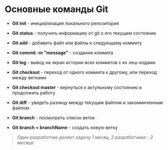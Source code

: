 # Основные команды Git

* **Git init** - инициализация локального репозитория

* **Git status** - получить информацию от git о его текущем состоянии

* **Git add** - добавить файл или файлы к следующему коммиту

* **Git commit -m "message"** - создание коммита

* **Git log** - вывод на экран истории всех коммитов с их хеш-кодами

* **Git checkout** - переход от одного коммита к другому, или переход между ветками

* **Git checkout master** - вернуться к актульному состоянию и продолжить работу

* **Git diff** - увидеть разницу между текущим файлом и закоммиченным файлом

* **Git branch** - посмотреть список веток
* **Git branch + branchName** - создать новую ветку

>*Один разработчик делает задачу 1 месяц, 2 разработчика - 2 месяца*